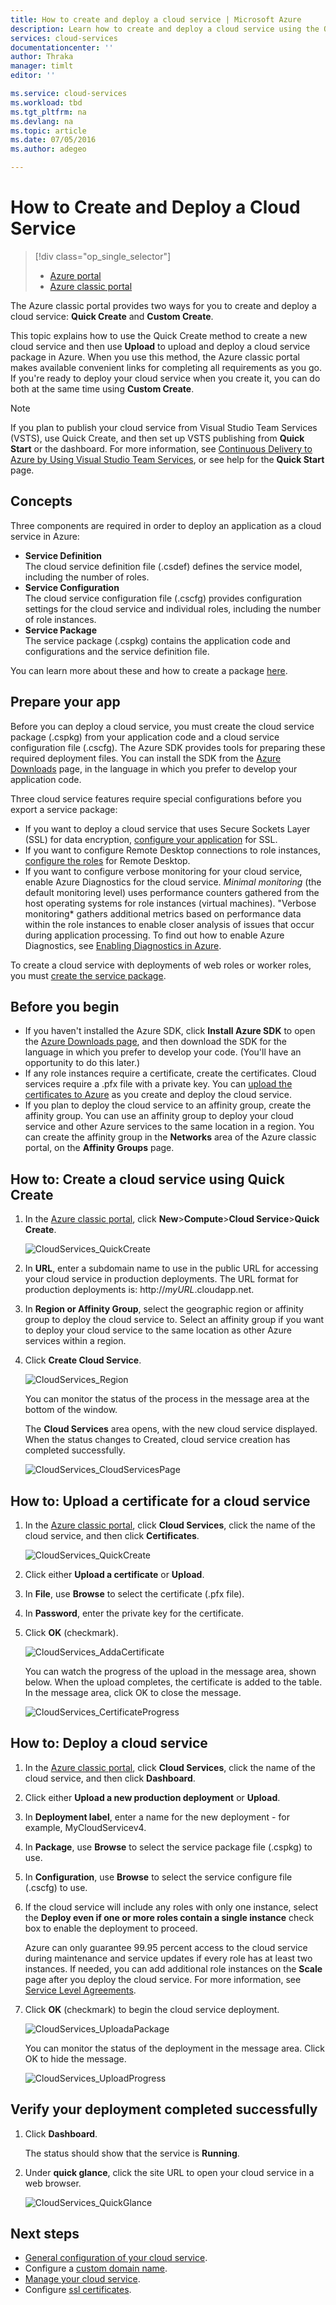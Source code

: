 ```yaml
---
title: How to create and deploy a cloud service | Microsoft Azure
description: Learn how to create and deploy a cloud service using the Quick Create method in Azure.
services: cloud-services
documentationcenter: ''
author: Thraka
manager: timlt
editor: ''

ms.service: cloud-services
ms.workload: tbd
ms.tgt_pltfrm: na
ms.devlang: na
ms.topic: article
ms.date: 07/05/2016
ms.author: adegeo

---
```

# How to Create and Deploy a Cloud Service
> [!div class="op_single_selector"]
> * [Azure portal](cloud-services-how-to-create-deploy-portal.md)
> * [Azure classic portal](cloud-services-how-to-create-deploy.md)
> 
> 

The Azure classic portal provides two ways for you to create and deploy a cloud service: **Quick Create** and **Custom Create**.

This topic explains how to use the Quick Create method to create a new cloud service and then use **Upload** to upload and deploy a cloud service package in Azure. When you use this method, the Azure classic portal makes available convenient links for completing all requirements as you go. If you're ready to deploy your cloud service when you create it, you can do both at the same time using **Custom Create**.

> [!NOTE]
> If you plan to publish your cloud service from Visual Studio Team Services (VSTS), use Quick Create, and then set up VSTS publishing from **Quick Start** or the dashboard. For more information, see [Continuous Delivery to Azure by Using Visual Studio Team Services](http://go.microsoft.com/fwlink/?LinkID=251796), or see help for the **Quick Start** page.
> 
> 

## Concepts
Three components are required in order to deploy an application as a cloud service in Azure:

* **Service Definition**  
  The cloud service definition file (.csdef) defines the service model, including the number of roles.
* **Service Configuration**  
  The cloud service configuration file (.cscfg) provides configuration settings for the cloud service and individual roles, including the number of role instances.
* **Service Package**  
  The service package (.cspkg) contains the application code and configurations and the service definition file.

You can learn more about these and how to create a package [here](cloud-services-model-and-package.md).

## Prepare your app
Before you can deploy a cloud service, you must create the cloud service package (.cspkg) from your application code and a cloud service configuration file (.cscfg). The Azure SDK provides tools for preparing these required deployment files. You can install the SDK from the [Azure Downloads](https://azure.microsoft.com/downloads/) page, in the language in which you prefer to develop your application code.

Three cloud service features require special configurations before you export a service package:

* If you want to deploy a cloud service that uses Secure Sockets Layer (SSL) for data encryption, [configure your application](cloud-services-configure-ssl-certificate.md#step-2-modify-the-service-definition-and-configuration-files) for SSL.
* If you want to configure Remote Desktop connections to role instances, [configure the roles](cloud-services-role-enable-remote-desktop.md) for Remote Desktop.
* If you want to configure verbose monitoring for your cloud service, enable Azure Diagnostics for the cloud service. *Minimal monitoring* (the default monitoring level) uses performance counters gathered from the host operating systems for role instances (virtual machines). "Verbose monitoring* gathers additional metrics based on performance data within the role instances to enable closer analysis of issues that occur during application processing. To find out how to enable Azure Diagnostics, see [Enabling Diagnostics in Azure](cloud-services-dotnet-diagnostics.md).

To create a cloud service with deployments of web roles or worker roles, you must [create the service package](cloud-services-model-and-package.md#servicepackagecspkg).

## Before you begin
* If you haven't installed the Azure SDK, click **Install Azure SDK** to open the [Azure Downloads page](https://azure.microsoft.com/downloads/), and then download the SDK for the language in which you prefer to develop your code. (You'll have an opportunity to do this later.)
* If any role instances require a certificate, create the certificates. Cloud services require a .pfx file with a private key. You can [upload the certificates to Azure](cloud-services-configure-ssl-certificate.md#step-3-upload-a-certificate) as you create and deploy the cloud service.
* If you plan to deploy the cloud service to an affinity group, create the affinity group. You can use an affinity group to deploy your cloud service and other Azure services to the same location in a region. You can create the affinity group in the **Networks** area of the Azure classic portal, on the **Affinity Groups** page.

## How to: Create a cloud service using Quick Create
1. In the [Azure classic portal](http://manage.windowsazure.com/), click **New**>**Compute**>**Cloud Service**>**Quick Create**.
   
    ![CloudServices_QuickCreate](./media/cloud-services-how-to-create-deploy/CloudServices_QuickCreate.png)
2. In **URL**, enter a subdomain name to use in the public URL for accessing your cloud service in production deployments. The URL format for production deployments is: http://*myURL*.cloudapp.net.
3. In **Region or Affinity Group**, select the geographic region or affinity group to deploy the cloud service to. Select an affinity group if you want to deploy your cloud service to the same location as other Azure services within a region.
4. Click **Create Cloud Service**.
   
    ![CloudServices_Region](./media/cloud-services-how-to-create-deploy/CloudServices_Regionlist.png)
   
    You can monitor the status of the process in the message area at the bottom of the window.
   
    The **Cloud Services** area opens, with the new cloud service displayed. When the status changes to Created, cloud service creation has completed successfully.
   
    ![CloudServices_CloudServicesPage](./media/cloud-services-how-to-create-deploy/CloudServices_CloudServicesPage.png)

## How to: Upload a certificate for a cloud service
1. In the [Azure classic portal](http://manage.windowsazure.com/), click **Cloud Services**, click the name of the cloud service, and then click **Certificates**.
   
    ![CloudServices_QuickCreate](./media/cloud-services-how-to-create-deploy/CloudServices_EmptyDashboard.png)
2. Click either **Upload a certificate** or **Upload**.
3. In **File**, use **Browse** to select the certificate (.pfx file).
4. In **Password**, enter the private key for the certificate.
5. Click **OK** (checkmark).
   
    ![CloudServices_AddaCertificate](./media/cloud-services-how-to-create-deploy/CloudServices_AddaCertificate.png)
   
    You can watch the progress of the upload in the message area, shown below. When the upload completes, the certificate is added to the table. In the message area, click OK to close the message.
   
    ![CloudServices_CertificateProgress](./media/cloud-services-how-to-create-deploy/CloudServices_CertificateProgress.png)

## How to: Deploy a cloud service
1. In the [Azure classic portal](http://manage.windowsazure.com/), click **Cloud Services**, click the name of the cloud service, and then click **Dashboard**.
2. Click either **Upload a new production deployment** or **Upload**.
3. In **Deployment label**, enter a name for the new deployment - for example, MyCloudServicev4.
4. In **Package**, use **Browse** to select the service package file (.cspkg) to use.
5. In **Configuration**, use **Browse** to select the service configure file (.cscfg) to use.
6. If the cloud service will include any roles with only one instance, select the **Deploy even if one or more roles contain a single instance** check box to enable the deployment to proceed.
   
    Azure can only guarantee 99.95 percent access to the cloud service during maintenance and service updates if every role has at least two instances. If needed, you can add additional role instances on the **Scale** page after you deploy the cloud service. For more information, see [Service Level Agreements](https://azure.microsoft.com/support/legal/sla/).
7. Click **OK** (checkmark) to begin the cloud service deployment.
   
    ![CloudServices_UploadaPackage](./media/cloud-services-how-to-create-deploy/CloudServices_UploadaPackage.png)
   
    You can monitor the status of the deployment in the message area. Click OK to hide the message.
   
    ![CloudServices_UploadProgress](./media/cloud-services-how-to-create-deploy/CloudServices_UploadProgress.png)

## Verify your deployment completed successfully
1. Click **Dashboard**.
   
    The status should show that the service is **Running**.
2. Under **quick glance**, click the site URL to open your cloud service in a web browser.
   
    ![CloudServices_QuickGlance](./media/cloud-services-how-to-create-deploy/CloudServices_QuickGlance.png)

[TFSTutorialForCloudService]: http://go.microsoft.com/fwlink/?LinkID=251796

## Next steps
* [General configuration of your cloud service](cloud-services-how-to-configure.md).
* Configure a [custom domain name](cloud-services-custom-domain-name.md).
* [Manage your cloud service](cloud-services-how-to-manage.md).
* Configure [ssl certificates](cloud-services-configure-ssl-certificate.md).

